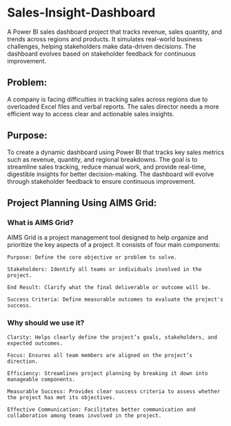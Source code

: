 # Sales-Insight-Dashboard
A Power BI sales dashboard project that tracks revenue, sales quantity, and trends across regions and products. It simulates real-world business challenges, helping stakeholders make data-driven decisions. The dashboard evolves based on stakeholder feedback for continuous improvement.

## Problem: 
A company is facing difficulties in tracking sales across regions due to overloaded Excel files and verbal reports. The sales director needs a more efficient way to access clear and actionable sales insights.

## Purpose:
To create a dynamic dashboard using Power BI that tracks key sales metrics such as revenue, quantity, and regional breakdowns. The goal is to streamline sales tracking, reduce manual work, and provide real-time, digestible insights for better decision-making. The dashboard will evolve through stakeholder feedback to ensure continuous improvement.

## Project Planning Using AIMS Grid:

### What is AIMS Grid?
AIMS Grid is a project management tool designed to help organize and prioritize the key aspects of a project. It consists of four main components:

    Purpose: Define the core objective or problem to solve.

    Stakeholders: Identify all teams or individuals involved in the project.

    End Result: Clarify what the final deliverable or outcome will be.

    Success Criteria: Define measurable outcomes to evaluate the project's success.

### Why should we use it?

    Clarity: Helps clearly define the project’s goals, stakeholders, and expected outcomes.

    Focus: Ensures all team members are aligned on the project’s direction.

    Efficiency: Streamlines project planning by breaking it down into manageable components.

    Measurable Success: Provides clear success criteria to assess whether the project has met its objectives.

    Effective Communication: Facilitates better communication and collaboration among teams involved in the project.
